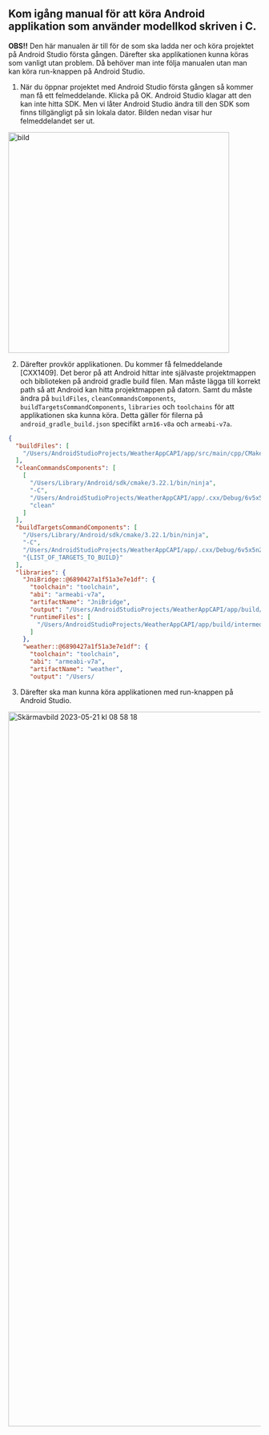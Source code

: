 
## Kom igång manual för att köra Android applikation som använder modellkod skriven i C.

**OBS!!** Den här manualen är till för de som ska ladda ner och köra projektet på Android Studio första gången. Därefter ska applikationen kunna köras som vanligt utan  problem. Då behöver man inte följa manualen utan man kan köra run-knappen på Android Studio.

1. När du öppnar projektet med Android Studio första gången så kommer man få ett felmeddelande. Klicka på OK. Android Studio klagar att den kan inte hitta SDK. Men vi låter Android Studio ändra till den SDK som finns tillgängligt på sin lokala dator. Bilden nedan visar hur felmeddelandet ser ut.

<img width="441" alt="bild" src="https://github.com/shch99/KTHExamensarbete2023/assets/131250228/c57e9bb1-c370-4c9f-b20e-c8a29122bb76">


2. Därefter provkör applikationen. Du kommer få felmeddelande [CXX1409]. Det beror på att Android hittar inte självaste projektmappen och biblioteken på android gradle build filen. Man måste lägga till korrekt path så att Android kan hitta projektmappen på datorn. Samt du  måste ändra på `buildFiles`, `cleanCommandsComponents`, `buildTargetsCommandComponents`, `libraries` och `toolchains` för att applikationen ska kunna köra. Detta gäller för filerna på `android_gradle_build.json` specifikt `arm16-v8a` och `armeabi-v7a`. 

```json
{
  "buildFiles": [
    "/Users/AndroidStudioProjects/WeatherAppCAPI/app/src/main/cpp/CMakeLists.txt"
  ],
  "cleanCommandsComponents": [
    [
      "/Users/Library/Android/sdk/cmake/3.22.1/bin/ninja",
      "-C",
      "/Users/AndroidStudioProjects/WeatherAppCAPI/app/.cxx/Debug/6v5x5n2j/armeabi-v7a",
      "clean"
    ]
  ],
  "buildTargetsCommandComponents": [
    "/Users/Library/Android/sdk/cmake/3.22.1/bin/ninja",
    "-C",
    "/Users/AndroidStudioProjects/WeatherAppCAPI/app/.cxx/Debug/6v5x5n2j/armeabi-v7a",
    "{LIST_OF_TARGETS_TO_BUILD}"
  ],
  "libraries": {
    "JniBridge::@6890427a1f51a3e7e1df": {
      "toolchain": "toolchain",
      "abi": "armeabi-v7a",
      "artifactName": "JniBridge",
      "output": "/Users/AndroidStudioProjects/WeatherAppCAPI/app/build/intermediates/cxx/Debug/6v5x5n2j/obj/armeabi-v7a/libJniBridge.so",
      "runtimeFiles": [
        "/Users/AndroidStudioProjects/WeatherAppCAPI/app/build/intermediates/cxx/Debug/6v5x5n2j/obj/armeabi-v7a/libweather.so"
      ]
    },
    "weather::@6890427a1f51a3e7e1df": {
      "toolchain": "toolchain",
      "abi": "armeabi-v7a",
      "artifactName": "weather",
      "output": "/Users/
```


3.	Därefter ska man kunna köra applikationen med run-knappen på Android Studio.

<img width="1428" alt="Skärmavbild 2023-05-21 kl  08 58 18" src="https://github.com/shch99/KTHExamensarbete2023/assets/131250228/9dad2b61-6517-42ac-85e5-fdceaedb22c2">


